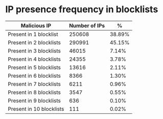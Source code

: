 # IP presence frequency in blocklists
| Malicious IP | Number of IPs | % |
|----|----|----|
| Present in 1 blocklist | 250608 | 38.89% |
| Present in 2 blocklists | 290991 | 45.15% |
| Present in 3 blocklists | 46015 | 7.14% |
| Present in 4 blocklists | 24355 | 3.78% |
| Present in 5 blocklists | 13616 | 2.11% |
| Present in 6 blocklists | 8366 | 1.30% |
| Present in 7 blocklists | 6211 | 0.96% |
| Present in 8 blocklists | 3547 | 0.55% |
| Present in 9 blocklists | 636 | 0.10% |
| Present in 10 blocklists | 111 | 0.02% |
